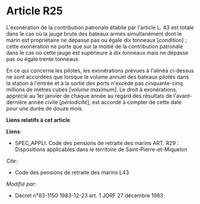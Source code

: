 # Article R25

L'exonération de la contribution patronale établie par l'article L. 43 est totale dans le cas où la jauge brute des bateaux
armés simultanément dont le marin est propriétaire ne dépasse pas ou égale dix tonneaux [*condition*] ; cette exonération ne
porte que sur la moitié de la contribution patronale dans le cas où cette jauge est supérieure à dix tonneaux mais ne dépasse
pas ou égale trente tonneaux.

En ce qui concerne les pilotes, les exonérations prévues à l'alinéa ci-dessus ne sont accordées que lorsque le volume annuel
des bateaux pilotés dans la station à l'entrée et à la sortie des ports n'excède pas cinquante-cinq millions de mètres cubes
[*volume maximum*]. Le droit à exonérations, apprécié au 1er janvier de chaque année au regard des résultats de l'avant-
dernière année civile [*périodicité*], est accordé à compter de cette date pour une durée de douze mois.

**Liens relatifs à cet article**

**Liens**:

  - SPEC_APPLI: Code des pensions de retraite des marins ART. R29 : Dispositions applicables dans le territoire de Saint-Pierre-et-Miquelon

_Cite_:

  - Code des pensions de retraite des marins L43

_Modifié par_:

  - Décret n°83-1150 1983-12-23 art. 1 JORF 27 décembre 1983
